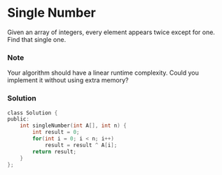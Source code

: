 # Single Number
Given an array of integers, every element appears twice except for one. Find that single one.

### Note
Your algorithm should have a linear runtime complexity. Could you implement it without using extra memory?

### Solution
``` c
class Solution {
public:
	int singleNumber(int A[], int n) {
    	int result = 0;
    	for(int i = 0; i < n; i++)
        	result = result ^ A[i];
    	return result;
	}
};
```
<div id="disqus_thread"></div>
<script type="text/javascript">
    var disqus_shortname = 'algorithm-book';
    (function() {
        var dsq = document.createElement('script'); dsq.type = 'text/javascript'; dsq.async = true;
        dsq.src = '//' + disqus_shortname + '.disqus.com/embed.js';
        (document.getElementsByTagName('head')[0] || document.getElementsByTagName('body')[0]).appendChild(dsq);
    })();
</script>
